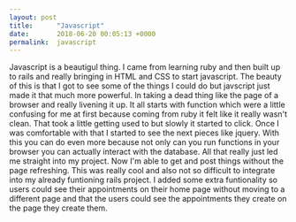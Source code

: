 ```yaml
---
layout: post
title:      "Javascript"
date:       2018-06-20 00:05:13 +0000
permalink:  javascript
---
```



Javascript is a beautigul thing. I came from learning ruby and then built up to rails and really bringing in HTML and CSS to start javascript. The beauty of this is that I got to see some of the things I could do but javscript just made it that much more powerful. In taking a dead thing like the page of a browser and really livening it up.
It all starts with function which were a little confusing for me at first because coming from ruby it felt like it really wasn't clean. That took a little getting used to but slowly it started to click. Once I was comfortable with that I started to see the next pieces like jquery. With this you can do even more because not only can you run functions in your browser you can actually interact with the database.
All that really just led me straight into my project. Now I'm able to get and post things without the page refreshing. This was really cool and also not so difficult to integrate into my already funtioning rails project. I added some extra funtionality so users could see their appointments on their home page without moving to a different page and that the users could see the appointments they create on the page they create them.
